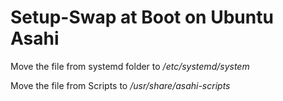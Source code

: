 <h1>Setup-Swap at Boot on Ubuntu Asahi</h1>

<p>Move the file from systemd folder to <i>/etc/systemd/system</i></p>
<p>Move the file from Scripts to <i>/usr/share/asahi-scripts</i></p>

